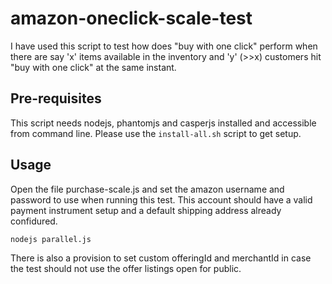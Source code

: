 # amazon-oneclick-scale-test

I have used this script to test how does "buy with one click" perform when there are say 'x' items available in the inventory and 'y' (>>x) customers hit "buy with one click" at the same instant.

## Pre-requisites

This script needs nodejs, phantomjs and casperjs installed and accessible from command line. Please use the `install-all.sh` script to get setup.

## Usage

Open the file purchase-scale.js and set the amazon username and password to use when running this test. This account should have a valid payment instrument setup and a default shipping address already confidured.

    nodejs parallel.js

There is also a provision to set custom offeringId and merchantId in case the test should not use the offer listings open for public.
